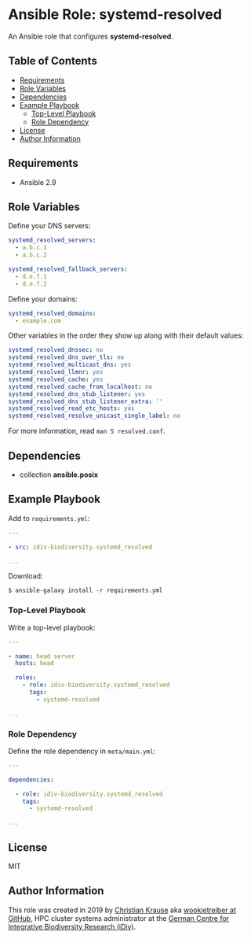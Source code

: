 Ansible Role: systemd-resolved
==============================

An Ansible role that configures **systemd-resolved**.

Table of Contents
-----------------

<!-- toc -->

- [Requirements](#requirements)
- [Role Variables](#role-variables)
- [Dependencies](#dependencies)
- [Example Playbook](#example-playbook)
  * [Top-Level Playbook](#top-level-playbook)
  * [Role Dependency](#role-dependency)
- [License](#license)
- [Author Information](#author-information)

<!-- tocstop -->

Requirements
------------

- Ansible 2.9

Role Variables
--------------

Define your DNS servers:

```yml
systemd_resolved_servers:
  - a.b.c.1
  - a.b.c.2

systemd_resolved_fallback_servers:
  - d.e.f.1
  - d.e.f.2
```

Define your domains:

```yml
systemd_resolved_domains:
  - example.com
```

Other variables in the order they show up along with their default values:

```yml
systemd_resolved_dnssec: no
systemd_resolved_dns_over_tls: no
systemd_resolved_multicast_dns: yes
systemd_resolved_llmnr: yes
systemd_resolved_cache: yes
systemd_resolved_cache_from_localhost: no
systemd_resolved_dns_stub_listener: yes
systemd_resolved_dns_stub_listener_extra: ''
systemd_resolved_read_etc_hosts: yes
systemd_resolved_resolve_unicast_single_label: no
```

For more information, read `man 5 resolved.conf`.

Dependencies
------------

- collection **ansible.posix**

Example Playbook
----------------

Add to `requirements.yml`:

```yml
---

- src: idiv-biodiversity.systemd_resolved

...
```

Download:

```console
$ ansible-galaxy install -r requirements.yml
```

### Top-Level Playbook

Write a top-level playbook:

```yml
---

- name: head server
  hosts: head

  roles:
    - role: idiv-biodiversity.systemd_resolved
      tags:
        - systemd-resolved

...
```

### Role Dependency

Define the role dependency in `meta/main.yml`:

```yml
---

dependencies:

  - role: idiv-biodiversity.systemd_resolved
    tags:
      - systemd-resolved

...
```

License
-------

MIT

Author Information
------------------

This role was created in 2019 by [Christian Krause][author] aka [wookietreiber
at GitHub][wookietreiber], HPC cluster systems administrator at the [German
Centre for Integrative Biodiversity Research (iDiv)][idiv].

[author]: https://www.idiv.de/en/groups_and_people/employees/details/61.html
[idiv]: https://www.idiv.de/
[wookietreiber]: https://github.com/wookietreiber
